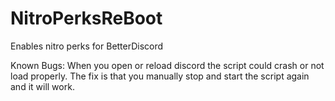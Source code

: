 # NitroPerksReBoot
Enables nitro perks for BetterDiscord

Known Bugs:
When you open or reload discord the script could crash or not load properly. The fix is that you manually stop and start the script again and it will work.
